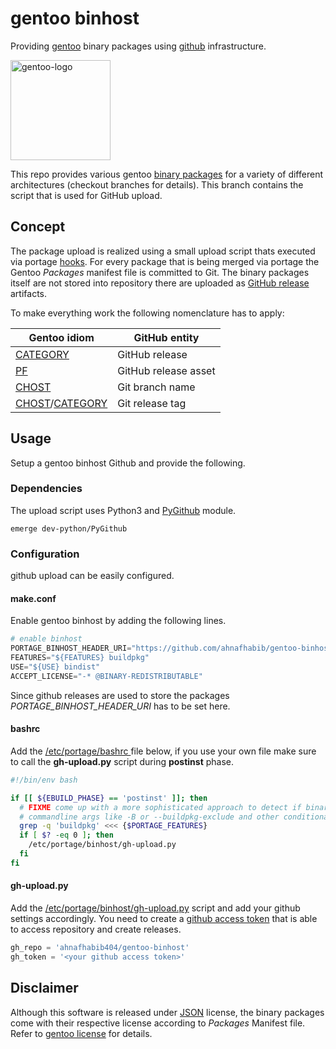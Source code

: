 # gentoo binhost

Providing [gentoo](https://gentoo.org/) binary packages using [github](https://github.com/) infrastructure.

<div style="display: inline"><img src="https://raw.githubusercontent.com/wiki/spreequalle/gentoo-binhost/images/gentoo-logo.png" alt="gentoo-logo" width="160" /></div>

This repo provides various gentoo [binary packages](https://wiki.gentoo.org/wiki/Binary_package_guide) for a variety of different architectures (checkout branches for details). This branch contains the script that is used for GitHub upload.

## Concept

The package upload is realized using a small upload script thats executed via portage [hooks](https://wiki.gentoo.org/wiki//etc/portage/bashrc). For every package that is being merged via portage the Gentoo *Packages* manifest file is committed to Git. The binary packages itself are not stored into repository there are uploaded as [GitHub release](https://developer.github.com/v3/repos/releases) artifacts.

To make everything work the following nomenclature has to apply:

Gentoo idiom|GitHub entity
------------|-------------
[CATEGORY](https://wiki.gentoo.org/wiki//etc/portage/categories)|GitHub release
[PF](https://devmanual.gentoo.org/ebuild-writing/variables/)|GitHub release asset
[CHOST](https://wiki.gentoo.org/wiki/CHOST)|Git branch name
[CHOST](https://wiki.gentoo.org/wiki/CHOST)/[CATEGORY](https://wiki.gentoo.org/wiki//etc/portage/categories)|Git release tag

## Usage

Setup a gentoo binhost Github and provide the following.

### Dependencies

The upload script uses Python3 and [PyGithub](https://github.com/PyGithub/PyGithub) module.

```shell
emerge dev-python/PyGithub
```

### Configuration

github upload can be easily configured.

#### make.conf

Enable gentoo binhost by adding the following lines.
```python
# enable binhost
PORTAGE_BINHOST_HEADER_URI="https://github.com/ahnafhabib/gentoo-binhost/releases/download/${CHOST}"
FEATURES="${FEATURES} buildpkg"
USE="${USE} bindist"
ACCEPT_LICENSE="-* @BINARY-REDISTRIBUTABLE"
```

Since github releases are used to store the packages *PORTAGE_BINHOST_HEADER_URI* has to be set here.

#### bashrc

Add the [/etc/portage/bashrc ](https://wiki.gentoo.org/wiki//etc/portage/bashrc) file below, if you use your own file make sure to call the **gh-upload.py** script during **postinst** phase.

```bash
#!/bin/env bash

if [[ ${EBUILD_PHASE} == 'postinst' ]]; then
  # FIXME come up with a more sophisticated approach to detect if binary package build is actually requested
  # commandline args like -B or --buildpkg-exclude and other conditionals are not supported right now.
  grep -q 'buildpkg' <<< {$PORTAGE_FEATURES}
  if [ $? -eq 0 ]; then
    /etc/portage/binhost/gh-upload.py
  fi
fi
```

#### gh-upload.py

Add the [/etc/portage/binhost/gh-upload.py](/etc/portage/binhost/gh-upload.py) script and add your github settings accordingly.
You need to create a [github access token](https://help.github.com/en/articles/creating-a-personal-access-token-for-the-command-line) that is able to access repository and create releases.

```python
gh_repo = 'ahnafhabib404/gentoo-binhost'
gh_token = '<your github access token>'
```

## Disclaimer

Although this software is released under [JSON](/LICENSE) license, the binary packages come with their respective license according to *Packages* Manifest file. Refer to [gentoo license](https://devmanual.gentoo.org/general-concepts/licenses/index.html) for details.
